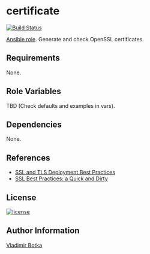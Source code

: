 certificate
============

[![Build Status](https://travis-ci.org/vbotka/ansible-certificate.svg?branch=master)](https://travis-ci.org/vbotka/ansible-certificate)

[Ansible role](https://galaxy.ansible.com/vbotka/certificate/). Generate and check OpenSSL certificates.


Requirements
------------

None.


Role Variables
--------------

TBD (Check defaults and examples in vars).


Dependencies
------------

None.


References
----------
- [SSL and TLS Deployment Best Practices](https://github.com/ssllabs/research/wiki/SSL-and-TLS-Deployment-Best-Practices)
- [SSL Best Practices: a Quick and Dirty](https://www.ssl.com/guide/ssl-best-practices-a-quick-and-dirty-guide/)


License
-------

[![license](https://img.shields.io/badge/license-BSD-red.svg)](https://www.freebsd.org/doc/en/articles/bsdl-gpl/article.html)


Author Information
------------------

[Vladimir Botka](https://botka.link)
